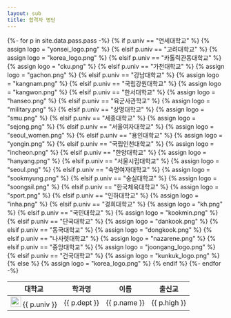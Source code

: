 ```yaml
---
layout: sub
title: 합격자 명단
---
```


<table class="table table-condensed">
    <thead class="thead-dark">
        <tr>
            <th>대학교</th>
            <th>학과명</th>
            <th>이름</th>
            <th>출신교</th>
        </tr>
    </thead>
    <tbody>
        {%- for p in site.data.pass.pass -%}
            <tr>
                {% if p.univ == "연세대학교" %}
                    {% assign logo = "yonsei_logo.png" %}
                {% elsif p.univ == "고려대학교" %}
                    {% assign logo = "korea_logo.png" %}
                {% elsif p.univ == "카톨릭관동대학교" %}
                    {% assign logo = "cku.png" %}
                {% elsif p.univ == "가천대학교" %}
                    {% assign logo = "gachon.png" %}
                {% elsif p.univ == "강남대학교" %}
                    {% assign logo = "kangnam.png" %}
                {% elsif p.univ == "국립강원대학교" %}
                    {% assign logo = "kangwon.png" %}
                {% elsif p.univ == "한서대학교" %}
                    {% assign logo = "hanseo.png" %}
                {% elsif p.univ == "육군사관학교" %}
                    {% assign logo = "military.png" %}
                {% elsif p.univ == "상명대학교" %}
                    {% assign logo = "smu.png" %}
                {% elsif p.univ == "세종대학교" %}
                    {% assign logo = "sejong.png" %}
                {% elsif p.univ == "서울여자대학교" %}
                    {% assign logo = "seoul_women.png" %}
                {% elsif p.univ == "용인대학교" %}
                    {% assign logo = "yongin.png" %}
                {% elsif p.univ == "국립인천대학교" %}
                    {% assign logo = "incheon.png" %}
                {% elsif p.univ == "한양대학교" %}
                    {% assign logo = "hanyang.png" %}
                {% elsif p.univ == "서울시립대학교" %}
                    {% assign logo = "seoul.png" %}
                {% elsif p.univ == "숙명여자대학교" %}
                    {% assign logo = "sookmyung.png" %}
                {% elsif p.univ == "숭실대학교" %}
                    {% assign logo = "soongsil.png" %}
                {% elsif p.univ == "한국체육대학교" %}
                    {% assign logo = "sport.png" %}
                {% elsif p.univ == "인하대학교" %}
                    {% assign logo = "inha.png" %}
                {% elsif p.univ == "경희대학교" %}
                    {% assign logo = "kh.png" %}
                {% elsif p.univ == "국민대학교" %}
                    {% assign logo = "kookmin.png" %}
                {% elsif p.univ == "단국대학교" %}
                    {% assign logo = "dankook.png" %}
                {% elsif p.univ == "동국대학교" %}
                    {% assign logo = "dongkook.png" %}
                {% elsif p.univ == "나사렛대학교" %}
                    {% assign logo = "nazarene.png" %}
                {% elsif p.univ == "중앙대학교" %}
                    {% assign logo = "joongang_logo.png" %}
                {% elsif p.univ == "건국대학교" %}
                    {% assign logo = "kunkuk_logo.png" %}
                {% else %}
                    {% assign logo = "korea_logo.png" %}
                {% endif %}
                <td><img src="/assets/img/logo/{{logo}}" width="24px" height="24px" style="margin-right:4px"/>{{ p.univ }}</td>
                <td>{{ p.dept }}</td>
                <td>{{ p.name }}</td>
                <td>{{ p.high }}</td>
            </tr>
        {%- endfor -%}
    </tbody>

</table>